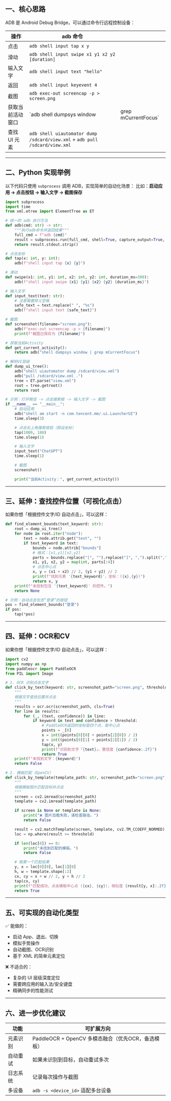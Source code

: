 ## 一、核心思路

ADB 是 Android Debug Bridge，可以通过命令行远程控制设备：

| 操作       | adb 命令                                                                      |                     |
| -------- | --------------------------------------------------------------------------- | ------------------- |
| 点击       | `adb shell input tap x y`                                                   |                     |
| 滑动       | `adb shell input swipe x1 y1 x2 y2 [duration]`                              |                     |
| 输入文字     | `adb shell input text "hello"`                                              |                     |
| 返回       | `adb shell input keyevent 4`                                                |                     |
| 截图       | `adb exec-out screencap -p > screen.png`                                    |                     |
| 获取当前活动窗口 | `adb shell dumpsys window                                                   | grep mCurrentFocus` |
| 查找 UI 元素 | `adb shell uiautomator dump /sdcard/view.xml` + `adb pull /sdcard/view.xml` |                     |

---

## 二、Python 实现举例

以下代码只使用 `subprocess` 调用 ADB，实现简单的自动化场景：
比如：**启动应用 → 点击按钮 → 输入文字 → 截图保存**

```python
import subprocess
import time
from xml.etree import ElementTree as ET

# 统一的 adb 执行方法
def adb(cmd: str) -> str:
    """执行adb命令并返回结果"""
    full_cmd = f"adb {cmd}"
    result = subprocess.run(full_cmd, shell=True, capture_output=True, text=True)
    return result.stdout.strip()

# 点击坐标
def tap(x: int, y: int):
    adb(f"shell input tap {x} {y}")

# 滑动
def swipe(x1: int, y1: int, x2: int, y2: int, duration_ms=300):
    adb(f"shell input swipe {x1} {y1} {x2} {y2} {duration_ms}")

# 输入文字
def input_text(text: str):
    # 注意需要转义空格
    safe_text = text.replace(" ", "%s")
    adb(f"shell input text {safe_text}")

# 截图
def screenshot(filename="screen.png"):
    adb(f"exec-out screencap -p > {filename}")
    print(f"截图已保存为 {filename}")

# 获取当前Activity
def get_current_activity():
    return adb("shell dumpsys window | grep mCurrentFocus")

# 解析UI层级
def dump_ui_tree():
    adb("shell uiautomator dump /sdcard/view.xml")
    adb("pull /sdcard/view.xml .")
    tree = ET.parse("view.xml")
    root = tree.getroot()
    return root

# 示例：打开微信 -> 点击搜索框 -> 输入文字 -> 截图
if __name__ == "__main__":
    # 启动应用
    adb("shell am start -n com.tencent.mm/.ui.LauncherUI")
    time.sleep(3)

    # 点击右上角搜索按钮（假设坐标）
    tap(1000, 180)
    time.sleep(1)

    # 输入文字
    input_text("ChatGPT")
    time.sleep(1)

    # 截图
    screenshot()

    print("当前Activity：", get_current_activity())
```

---

## 三、延伸：查找控件位置（可视化点击）

如果你想「根据控件文字/ID 自动点击」，可以这样：

```python
def find_element_bounds(text_keyword: str):
    root = dump_ui_tree()
    for node in root.iter("node"):
        text = node.attrib.get("text", "")
        if text_keyword in text:
            bounds = node.attrib["bounds"]
            # 格式：[x1,y1][x2,y2]
            parts = bounds.replace("[", "").replace("]", ",").split(",")
            x1, y1, x2, y2 = map(int, parts[:4])
            # 点击中心点
            x, y = (x1 + x2) // 2, (y1 + y2) // 2
            print(f"找到元素 '{text_keyword}'，坐标：({x},{y})")
            return x, y
    print(f"未找到包含 '{text_keyword}' 的控件。")
    return None

# 示例：自动点击包含“登录”的按钮
pos = find_element_bounds("登录")
if pos:
    tap(*pos)
```
---

## 四、延伸：OCR和CV

如果你想「根据控件文字/ID 自动点击」，可以这样：

```python
import cv2
import numpy as np
from paddleocr import PaddleOCR
from PIL import Image

# 1. OCR 识别点击文字
def click_by_text(keyword: str, screenshot_path="screen.png", threshold=0.8):
    """
    根据文字查找位置并点击
    """
    results = ocr.ocr(screenshot_path, cls=True)
    for line in results:
        for (_, (text, confidence)) in line:
            if keyword in text and confidence > threshold:
                # PaddleOCR返回的坐标是四个点，取中心点
                points = _[0]
                x = int((points[0][0] + points[2][0]) / 2)
                y = int((points[0][1] + points[2][1]) / 2)
                tap(x, y)
                print(f"识别到文字「{text}」，置信度 {confidence:.2f}")
                return True
    print(f"未找到文字：{keyword}")
    return False

# 2. 模板匹配（OpenCV）
def click_by_template(template_path: str, screenshot_path="screen.png", threshold=0.8):
    """
    根据模板图片匹配目标并点击
    """
    screen = cv2.imread(screenshot_path)
    template = cv2.imread(template_path)

    if screen is None or template is None:
        print("❌ 图片加载失败，请检查路径。")
        return False

    result = cv2.matchTemplate(screen, template, cv2.TM_CCOEFF_NORMED)
    loc = np.where(result >= threshold)

    if len(loc[0]) == 0:
        print("未找到匹配的模板。")
        return False

    # 取第一个匹配结果
    y, x = loc[0][0], loc[1][0]
    h, w = template.shape[:2]
    cx, cy = x + w // 2, y + h // 2
    tap(cx, cy)
    print(f"匹配成功，点击模板中心点 ({cx}, {cy})，相似度 {result[y, x]:.2f}")
    return True
```
---

## 五、可实现的自动化类型

✅ 能做的：

* 启动 App、退出、切换
* 模拟手势操作
* 自动截图、OCR识别
* 基于 XML 的简单元素定位

❌ 不适合的：

* 复杂的 UI 层级深度定位
* 需要跨应用的输入法/安全键盘
* 精确同步的性能测试
---

## 六、进一步优化建议

| 功能   | 可扩展方向                                |
| ---- | ------------------------------------ |
| 元素识别 | PaddleOCR + OpenCV 多模态融合（优先OCR，备选模板） |
| 自动重试 | 如果未识别到目标，自动重试多次                      |
| 日志系统 | 记录每次操作与截图                            |
| 多设备  | `adb -s <device_id>` 适配多台设备          |
